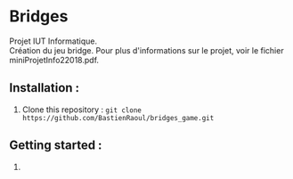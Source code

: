 # Bridges

Projet IUT Informatique.  
Création du jeu bridge.
Pour plus d'informations sur le projet, voir le fichier miniProjetInfo22018.pdf.

## Installation :

1. Clone this repository : `git clone https://github.com/BastienRaoul/bridges_game.git`  

## Getting started :

1. 
